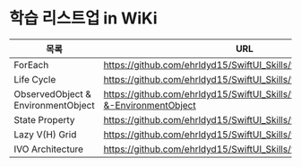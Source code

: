 # 학습 리스트업 in WiKi

| 목록 | URL |
| ------ | ------ |
| ForEach | https://github.com/ehrldyd15/SwiftUI_Skills/wiki/ForEach |
| Life Cycle | https://github.com/ehrldyd15/SwiftUI_Skills/wiki/Life-cycle |
| ObservedObject & EnvironmentObject | https://github.com/ehrldyd15/SwiftUI_Skills/wiki/ObservedObject-&-EnvironmentObject |
| State Property | https://github.com/ehrldyd15/SwiftUI_Skills/wiki/State-Property |
| Lazy V(H) Grid | https://github.com/ehrldyd15/SwiftUI_Skills/wiki/Lazy-V(H)-Grid |
| IVO Architecture | https://github.com/ehrldyd15/SwiftUI_Skills/wiki/IVO-Architecture |
